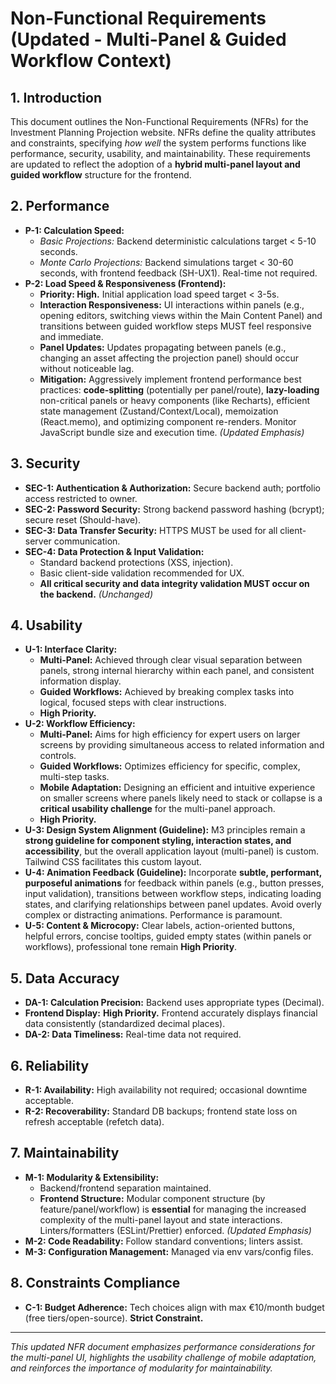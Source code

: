 # Non-Functional Requirements (Updated - Multi-Panel & Guided Workflow Context)

## 1. Introduction

This document outlines the Non-Functional Requirements (NFRs) for the Investment Planning Projection website. NFRs define the quality attributes and constraints, specifying *how well* the system performs functions like performance, security, usability, and maintainability. These requirements are updated to reflect the adoption of a **hybrid multi-panel layout and guided workflow** structure for the frontend.

## 2. Performance

* **P-1: Calculation Speed:**
    * *Basic Projections:* Backend deterministic calculations target < 5-10 seconds.
    * *Monte Carlo Projections:* Backend simulations target < 30-60 seconds, with frontend feedback (SH-UX1). Real-time not required.
* **P-2: Load Speed & Responsiveness (Frontend):**
    * **Priority: High.** Initial application load speed target < 3-5s.
    * **Interaction Responsiveness:** UI interactions within panels (e.g., opening editors, switching views within the Main Content Panel) and transitions between guided workflow steps MUST feel responsive and immediate.
    * **Panel Updates:** Updates propagating between panels (e.g., changing an asset affecting the projection panel) should occur without noticeable lag.
    * **Mitigation:** Aggressively implement frontend performance best practices: **code-splitting** (potentially per panel/route), **lazy-loading** non-critical panels or heavy components (like Recharts), efficient state management (Zustand/Context/Local), memoization (React.memo), and optimizing component re-renders. Monitor JavaScript bundle size and execution time. *(Updated Emphasis)*

## 3. Security

* **SEC-1: Authentication & Authorization:** Secure backend auth; portfolio access restricted to owner.
* **SEC-2: Password Security:** Strong backend password hashing (bcrypt); secure reset (Should-have).
* **SEC-3: Data Transfer Security:** HTTPS MUST be used for all client-server communication.
* **SEC-4: Data Protection & Input Validation:**
    * Standard backend protections (XSS, injection).
    * Basic client-side validation recommended for UX.
    * **All critical security and data integrity validation MUST occur on the backend.** *(Unchanged)*

## 4. Usability

* **U-1: Interface Clarity:**
    * **Multi-Panel:** Achieved through clear visual separation between panels, strong internal hierarchy within each panel, and consistent information display.
    * **Guided Workflows:** Achieved by breaking complex tasks into logical, focused steps with clear instructions.
    * **High Priority.**
* **U-2: Workflow Efficiency:**
    * **Multi-Panel:** Aims for high efficiency for expert users on larger screens by providing simultaneous access to related information and controls.
    * **Guided Workflows:** Optimizes efficiency for specific, complex, multi-step tasks.
    * **Mobile Adaptation:** Designing an efficient and intuitive experience on smaller screens where panels likely need to stack or collapse is a **critical usability challenge** for the multi-panel approach.
    * **High Priority.**
* **U-3: Design System Alignment (Guideline):** M3 principles remain a **strong guideline for component styling, interaction states, and accessibility**, but the overall application layout (multi-panel) is custom. Tailwind CSS facilitates this custom layout.
* **U-4: Animation Feedback (Guideline):** Incorporate **subtle, performant, purposeful animations** for feedback within panels (e.g., button presses, input validation), transitions between workflow steps, indicating loading states, and clarifying relationships between panel updates. Avoid overly complex or distracting animations. Performance is paramount.
* **U-5: Content & Microcopy:** Clear labels, action-oriented buttons, helpful errors, concise tooltips, guided empty states (within panels or workflows), professional tone remain **High Priority**.

## 5. Data Accuracy

* **DA-1: Calculation Precision:** Backend uses appropriate types (Decimal).
* **Frontend Display:** **High Priority.** Frontend accurately displays financial data consistently (standardized decimal places).
* **DA-2: Data Timeliness:** Real-time data not required.

## 6. Reliability

* **R-1: Availability:** High availability not required; occasional downtime acceptable.
* **R-2: Recoverability:** Standard DB backups; frontend state loss on refresh acceptable (refetch data).

## 7. Maintainability

* **M-1: Modularity & Extensibility:**
    * Backend/frontend separation maintained.
    * **Frontend Structure:** Modular component structure (by feature/panel/workflow) is **essential** for managing the increased complexity of the multi-panel layout and state interactions. Linters/formatters (ESLint/Prettier) enforced. *(Updated Emphasis)*
* **M-2: Code Readability:** Follow standard conventions; linters assist.
* **M-3: Configuration Management:** Managed via env vars/config files.

## 8. Constraints Compliance

* **C-1: Budget Adherence:** Tech choices align with max €10/month budget (free tiers/open-source). **Strict Constraint.**

---
*This updated NFR document emphasizes performance considerations for the multi-panel UI, highlights the usability challenge of mobile adaptation, and reinforces the importance of modularity for maintainability.*